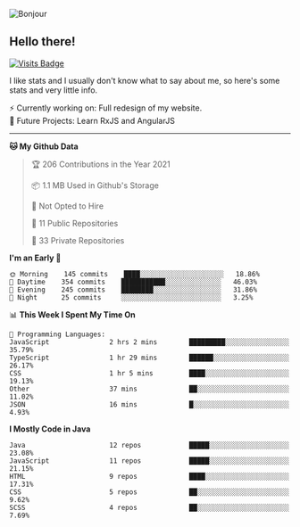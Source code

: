 ![Bonjour](https://i.redd.it/ayih4qogh2a51.png)

## Hello there!
[![Visits Badge](https://badges.pufler.dev/visits/PandaSekh/PandaSekh)](https://alessiofranceschi.me)

I like stats and I usually don't know what to say about me, so here's some stats and very little info.

⚡ Currently working on: Full redesign of my website.  
🤔 Future Projects: Learn RxJS and AngularJS

---

<!--START_SECTION:waka-->
**🐱 My Github Data** 

> 🏆 206 Contributions in the Year 2021
 > 
> 📦 1.1 MB Used in Github's Storage 
 > 
> 🚫 Not Opted to Hire
 > 
> 📜 11 Public Repositories 
 > 
> 🔑 33 Private Repositories  
 > 
**I'm an Early 🐤** 

```text
🌞 Morning    145 commits    ████░░░░░░░░░░░░░░░░░░░░░   18.86% 
🌆 Daytime    354 commits    ███████████░░░░░░░░░░░░░░   46.03% 
🌃 Evening    245 commits    ████████░░░░░░░░░░░░░░░░░   31.86% 
🌙 Night      25 commits     ░░░░░░░░░░░░░░░░░░░░░░░░░   3.25%

```


📊 **This Week I Spent My Time On** 

```text
💬 Programming Languages: 
JavaScript               2 hrs 2 mins        █████████░░░░░░░░░░░░░░░░   35.79% 
TypeScript               1 hr 29 mins        ██████░░░░░░░░░░░░░░░░░░░   26.17% 
CSS                      1 hr 5 mins         ████░░░░░░░░░░░░░░░░░░░░░   19.13% 
Other                    37 mins             ██░░░░░░░░░░░░░░░░░░░░░░░   11.02% 
JSON                     16 mins             █░░░░░░░░░░░░░░░░░░░░░░░░   4.93%

```

**I Mostly Code in Java** 

```text
Java                     12 repos            █████░░░░░░░░░░░░░░░░░░░░   23.08% 
JavaScript               11 repos            █████░░░░░░░░░░░░░░░░░░░░   21.15% 
HTML                     9 repos             ████░░░░░░░░░░░░░░░░░░░░░   17.31% 
CSS                      5 repos             ██░░░░░░░░░░░░░░░░░░░░░░░   9.62% 
SCSS                     4 repos             ██░░░░░░░░░░░░░░░░░░░░░░░   7.69%

```



<!--END_SECTION:waka-->
